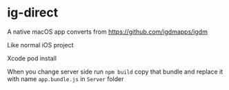 # ig-direct

A native macOS app converts from https://github.com/igdmapps/igdm

Like normal iOS project

Xcode
pod install

When you change server side
run `npm build` copy that bundle and replace it with name `app.bundle.js` in `Server` folder
